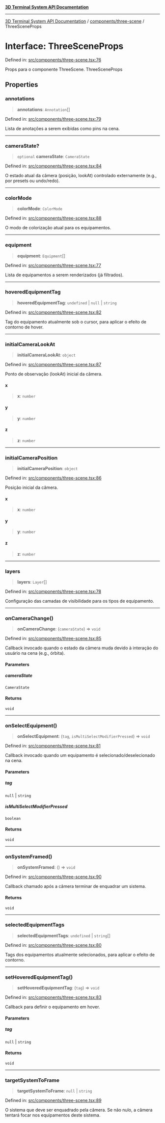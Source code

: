 [**3D Terminal System API Documentation**](../../../README.md)

***

[3D Terminal System API Documentation](../../../README.md) / [components/three-scene](../README.md) / ThreeSceneProps

# Interface: ThreeSceneProps

Defined in: [src/components/three-scene.tsx:76](https://github.com/Dicommunitas/ThreeJS_Terminal_3D2/blob/97ab9f0ae2e42171aa40996aacad796786af9976/src/components/three-scene.tsx#L76)

Props para o componente ThreeScene.
 ThreeSceneProps

## Properties

### annotations

> **annotations**: `Annotation`[]

Defined in: [src/components/three-scene.tsx:79](https://github.com/Dicommunitas/ThreeJS_Terminal_3D2/blob/97ab9f0ae2e42171aa40996aacad796786af9976/src/components/three-scene.tsx#L79)

Lista de anotações a serem exibidas como pins na cena.

***

### cameraState?

> `optional` **cameraState**: `CameraState`

Defined in: [src/components/three-scene.tsx:84](https://github.com/Dicommunitas/ThreeJS_Terminal_3D2/blob/97ab9f0ae2e42171aa40996aacad796786af9976/src/components/three-scene.tsx#L84)

O estado atual da câmera (posição, lookAt) controlado externamente (e.g., por presets ou undo/redo).

***

### colorMode

> **colorMode**: `ColorMode`

Defined in: [src/components/three-scene.tsx:88](https://github.com/Dicommunitas/ThreeJS_Terminal_3D2/blob/97ab9f0ae2e42171aa40996aacad796786af9976/src/components/three-scene.tsx#L88)

O modo de colorização atual para os equipamentos.

***

### equipment

> **equipment**: `Equipment`[]

Defined in: [src/components/three-scene.tsx:77](https://github.com/Dicommunitas/ThreeJS_Terminal_3D2/blob/97ab9f0ae2e42171aa40996aacad796786af9976/src/components/three-scene.tsx#L77)

Lista de equipamentos a serem renderizados (já filtrados).

***

### hoveredEquipmentTag

> **hoveredEquipmentTag**: `undefined` \| `null` \| `string`

Defined in: [src/components/three-scene.tsx:82](https://github.com/Dicommunitas/ThreeJS_Terminal_3D2/blob/97ab9f0ae2e42171aa40996aacad796786af9976/src/components/three-scene.tsx#L82)

Tag do equipamento atualmente sob o cursor, para aplicar o efeito de contorno de hover.

***

### initialCameraLookAt

> **initialCameraLookAt**: `object`

Defined in: [src/components/three-scene.tsx:87](https://github.com/Dicommunitas/ThreeJS_Terminal_3D2/blob/97ab9f0ae2e42171aa40996aacad796786af9976/src/components/three-scene.tsx#L87)

Ponto de observação (lookAt) inicial da câmera.

#### x

> **x**: `number`

#### y

> **y**: `number`

#### z

> **z**: `number`

***

### initialCameraPosition

> **initialCameraPosition**: `object`

Defined in: [src/components/three-scene.tsx:86](https://github.com/Dicommunitas/ThreeJS_Terminal_3D2/blob/97ab9f0ae2e42171aa40996aacad796786af9976/src/components/three-scene.tsx#L86)

Posição inicial da câmera.

#### x

> **x**: `number`

#### y

> **y**: `number`

#### z

> **z**: `number`

***

### layers

> **layers**: `Layer`[]

Defined in: [src/components/three-scene.tsx:78](https://github.com/Dicommunitas/ThreeJS_Terminal_3D2/blob/97ab9f0ae2e42171aa40996aacad796786af9976/src/components/three-scene.tsx#L78)

Configuração das camadas de visibilidade para os tipos de equipamento.

***

### onCameraChange()

> **onCameraChange**: (`cameraState`) => `void`

Defined in: [src/components/three-scene.tsx:85](https://github.com/Dicommunitas/ThreeJS_Terminal_3D2/blob/97ab9f0ae2e42171aa40996aacad796786af9976/src/components/three-scene.tsx#L85)

Callback invocado quando o estado da câmera muda devido à interação do usuário na cena (e.g., órbita).

#### Parameters

##### cameraState

`CameraState`

#### Returns

`void`

***

### onSelectEquipment()

> **onSelectEquipment**: (`tag`, `isMultiSelectModifierPressed`) => `void`

Defined in: [src/components/three-scene.tsx:81](https://github.com/Dicommunitas/ThreeJS_Terminal_3D2/blob/97ab9f0ae2e42171aa40996aacad796786af9976/src/components/three-scene.tsx#L81)

Callback invocado quando um equipamento é selecionado/deselecionado na cena.

#### Parameters

##### tag

`null` | `string`

##### isMultiSelectModifierPressed

`boolean`

#### Returns

`void`

***

### onSystemFramed()

> **onSystemFramed**: () => `void`

Defined in: [src/components/three-scene.tsx:90](https://github.com/Dicommunitas/ThreeJS_Terminal_3D2/blob/97ab9f0ae2e42171aa40996aacad796786af9976/src/components/three-scene.tsx#L90)

Callback chamado após a câmera terminar de enquadrar um sistema.

#### Returns

`void`

***

### selectedEquipmentTags

> **selectedEquipmentTags**: `undefined` \| `string`[]

Defined in: [src/components/three-scene.tsx:80](https://github.com/Dicommunitas/ThreeJS_Terminal_3D2/blob/97ab9f0ae2e42171aa40996aacad796786af9976/src/components/three-scene.tsx#L80)

Tags dos equipamentos atualmente selecionados, para aplicar o efeito de contorno.

***

### setHoveredEquipmentTag()

> **setHoveredEquipmentTag**: (`tag`) => `void`

Defined in: [src/components/three-scene.tsx:83](https://github.com/Dicommunitas/ThreeJS_Terminal_3D2/blob/97ab9f0ae2e42171aa40996aacad796786af9976/src/components/three-scene.tsx#L83)

Callback para definir o equipamento em hover.

#### Parameters

##### tag

`null` | `string`

#### Returns

`void`

***

### targetSystemToFrame

> **targetSystemToFrame**: `null` \| `string`

Defined in: [src/components/three-scene.tsx:89](https://github.com/Dicommunitas/ThreeJS_Terminal_3D2/blob/97ab9f0ae2e42171aa40996aacad796786af9976/src/components/three-scene.tsx#L89)

O sistema que deve ser enquadrado pela câmera. Se não nulo, a câmera tentará focar nos equipamentos deste sistema.
